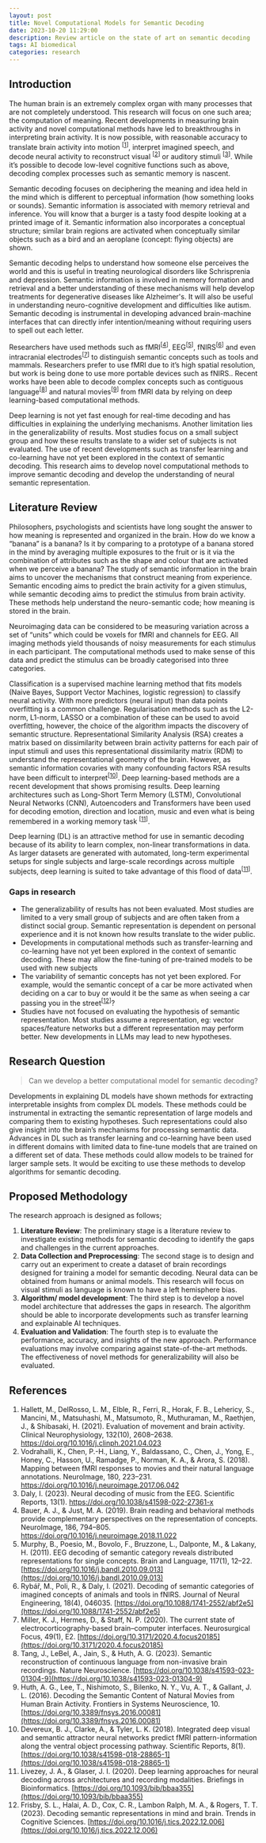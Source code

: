 ```yaml
---
layout: post
title: Novel Computational Models for Semantic Decoding
date: 2023-10-20 11:29:00
description: Review article on the state of art on semantic decoding
tags: AI biomedical
categories: research
---
```

## Introduction
The human brain is an extremely complex organ with many processes that are not completely understood. This research will focus on one such area; the computation of meaning.  Recent developments in measuring brain activity and novel computational methods have led to breakthroughs in interpreting brain activity. It is now possible, with reasonable accuracy to translate brain activity into motion <sup>[[1](#1)]</sup>, interpret imagined speech, and decode neural activity to reconstruct visual <sup>[[2](#2)]</sup> or auditory stimuli <sup>[[3](#3)]</sup>. While it’s possible to decode low-level cognitive functions such as above, decoding complex processes such as semantic memory is nascent.


Semantic decoding focuses on deciphering the meaning and idea held in the mind which is different to perceptual information (how something looks or sounds).  Semantic information is associated with memory retrieval and inference. You will know that a burger is a tasty food despite looking at a printed image of it. Semantic information also incorporates a conceptual structure; similar brain regions are activated when conceptually similar objects such as a bird and an aeroplane (concept: flying objects) are shown. 


Semantic decoding helps to understand how someone else perceives the world and this is useful in treating neurological disorders like Schrisprenia and depression. Semantic information is involved in memory formation and retrieval and a better understanding of these mechanisms will help develop treatments for degenerative diseases like Alzheimer's. It will also be useful in understanding neuro-cognitive development and difficulties like autism.  Semantic decoding is instrumental in developing advanced brain-machine interfaces that can directly infer intention/meaning without requiring users to spell out each letter. 


Researchers have used methods such as fMRI<sup>[[4](#4)]</sup>, EEG<sup>[[5](#5)]</sup>, fNIRS<sup>[[6](#6)]</sup> and even intracranial electrodes<sup>[[7](#7)]</sup> to distinguish semantic concepts such as tools and mammals. Researchers prefer to use fMRI due to it’s high spatial resolution, but work is being done to use more portable devices such as fNIRS.. Recent works have been able to decode complex concepts such as contiguous language<sup>[[8](#8)]</sup> and natural movies<sup>[[9](#9)]</sup> from fMRI data by relying on deep learning-based computational methods. 


Deep learning is not yet fast enough for real-time decoding and has difficulties in explaining the underlying mechanisms. Another limitation lies in the generalizability of results. Most studies focus on a small subject group and how these results translate to a wider set of subjects is not evaluated. The use of recent developments such as transfer learning and co-learning have not yet been explored in the context of semantic decoding. This research aims to develop novel computational methods to improve semantic decoding and develop the understanding of neural semantic representation. 

## Literature Review
Philosophers, psychologists and scientists have long sought the answer to how meaning is represented and organized in the brain.  How do we know a “banana” is a banana? Is it by comparing to a prototype of a banana stored in the mind by averaging multiple exposures to the fruit or is it via the combination of attributes such as the shape and colour that are activated when we perceive a banana?  The study of semantic information in the brain aims to uncover the mechanisms that construct meaning from experience. Semantic encoding aims to predict the brain activity for a given stimulus, while semantic decoding aims to predict the stimulus from brain activity. These methods help understand the neuro-semantic code; how meaning is stored in the brain. 

Neuroimaging data can be considered to be measuring variation across a set of “units” which could be voxels for fMRI and channels for EEG. All imaging methods yield thousands of noisy measurements for each stimulus in each participant. The computational methods used to make sense of this data and predict the stimulus can be broadly categorised into three categories. 

Classification is a supervised machine learning method that fits models (Naive Bayes, Support Vector Machines, logistic regression) to classify neural activity. With more predictors (neural input) than data points overfitting is a common challenge. Regularisation methods such as the L2-norm, L1-norm, LASSO or a combination of these can be used to avoid overfitting, however, the choice of the algorithm impacts the discovery of semantic structure. 
Representational Similarity Analysis (RSA)  creates a matrix based on dissimilarity between brain activity patterns for each pair of input stimuli and uses this representational dissimilarity matrix (RDM) to understand the representational geometry of the brain. However, as semantic information covaries with many confounding factors RSA results have been difficult to interpret<sup>[[10](#10)]</sup>. 
Deep learning-based methods are a recent development that shows promising results. Deep learning architectures such as Long-Short Term Memory (LSTM), Convolutional Neural Networks (CNN), Autoencoders and Transformers have been used for decoding emotion, direction and location, music and even what is being remembered in a working memory task <sup>[[11](#11)]</sup>. 

Deep learning (DL) is an attractive method for use in semantic decoding because of its ability to learn complex, non-linear transformations in data. As larger datasets are generated with automated, long-term experimental setups for single subjects and large-scale recordings across multiple subjects, deep learning is suited to take advantage of this flood of data<sup>[[11](#11)]</sup>.
### Gaps in research

- The generalizability of results has not been evaluated. Most studies are limited to a very small group of subjects and are often taken from a distinct social group.  Semantic representation is dependent on personal experience and it is not known how results translate to the wider public.
- Developments in computational methods such as transfer-learning and co-learning have not yet been explored in the context of semantic decoding. These may allow the fine-tuning of pre-trained models to be used with  new subjects
- The variability of semantic concepts has not yet been explored. For example, would the semantic concept of a car be more activated when deciding on a car to buy or would it be the same as when seeing a car passing you in the street<sup>[[12](#12)]</sup>?
- Studies have not focused on evaluating the hypothesis of semantic representation. Most studies assume a representation, eg: vector spaces/feature networks but a different representation may perform better. New developments in LLMs may lead to new hypotheses. 

## Research Question
> Can we develop a better computational model for semantic decoding?

Developments in explaining DL models have shown methods for extracting interpretable insights from complex DL models. These methods could be instrumental in extracting the semantic representation of large models and comparing them to existing hypotheses. Such representations could also give insight into the brain’s mechanisms for processing semantic data. Advances in DL such as transfer learning and co-learning have been used in different domains with limited data to fine-tune models that are trained on a different set of data. These methods could allow models to be trained for larger sample sets. It would be exciting to use these methods to develop algorithms for semantic decoding. 
## Proposed Methodology
The research approach is designed as follows;

1. **Literature Review**:  The preliminary stage is a literature review to investigate existing methods for semantic decoding to identify the gaps and challenges in the current approaches. 
2. **Data Collection and Preprocessing**: The second stage is to design and carry out an experiment to create a dataset of brain recordings designed for training a model for semantic decoding.  Neural data can be obtained from humans or animal models. This research will focus on visual stimuli as language is known to have a left hemisphere bias. 
3. **Algorithm/ model development**: The third step is to develop a novel model architecture that addresses the gaps in research.  The algorithm should be able to incorporate developments such as transfer learning and explainable AI techniques. 
4. **Evaluation and Validation**: The fourth step is to evaluate the performance, accuracy, and insights of the new approach. Performance evaluations may involve comparing against state-of-the-art methods. The effectiveness of novel methods for generalizability will also be evaluated.

## References
1. <a name="1"></a> Hallett, M., DelRosso, L. M., Elble, R., Ferri, R., Horak, F. B., Lehericy, S., Mancini, M., Matsuhashi, M., Matsumoto, R., Muthuraman, M., Raethjen, J., & Shibasaki, H. (2021). Evaluation of movement and brain activity. Clinical Neurophysiology, 132(10), 2608–2638. [https://doi.org/10.1016/j.clinph.2021.04.023 ](https://doi.org/10.1016/j.clinph.2021.04.023 )
1. <a name="2"></a> Vodrahalli, K., Chen, P.-H., Liang, Y., Baldassano, C., Chen, J., Yong, E., Honey, C., Hasson, U., Ramadge, P., Norman, K. A., & Arora, S. (2018). Mapping between fMRI responses to movies and their natural language annotations. NeuroImage, 180, 223–231. [https://doi.org/10.1016/j.neuroimage.2017.06.042 ](https://doi.org/10.1016/j.neuroimage.2017.06.042 )
3. <a name="3"></a> Daly, I. (2023). Neural decoding of music from the EEG. Scientific Reports, 13(1). [https://doi.org/10.1038/s41598-022-27361-x ](https://doi.org/10.1038/s41598-022-27361-x )
4. <a name="4"></a> Bauer, A. J., & Just, M. A. (2019). Brain reading and behavioral methods provide complementary perspectives on the representation of concepts. NeuroImage, 186, 794–805. [https://doi.org/10.1016/j.neuroimage.2018.11.022 ](https://doi.org/10.1016/j.neuroimage.2018.11.022)
5. <a name="5"></a> Murphy, B., Poesio, M., Bovolo, F., Bruzzone, L., Dalponte, M., & Lakany, H. (2011). EEG decoding of semantic category reveals distributed representations for single concepts. Brain and Language, 117(1), 12–22. [https://doi.org/10.1016/j.bandl.2010.09.013](https://doi.org/10.1016/j.bandl.2010.09.013)
6. <a name="6"></a> Rybář, M., Poli, R., & Daly, I. (2021). Decoding of semantic categories of imagined concepts of animals and tools in fNIRS. Journal of Neural Engineering, 18(4), 046035. [https://doi.org/10.1088/1741-2552/abf2e5](https://doi.org/10.1088/1741-2552/abf2e5)
7. <a name="7"></a> Miller, K. J., Hermes, D., & Staff, N. P. (2020). The current state of electrocorticography-based brain–computer interfaces. Neurosurgical Focus, 49(1), E2. [https://doi.org/10.3171/2020.4.focus20185](https://doi.org/10.3171/2020.4.focus20185)
8. <a name="8"></a> Tang, J., LeBel, A., Jain, S., & Huth, A. G. (2023). Semantic reconstruction of continuous language from non-invasive brain recordings. Nature Neuroscience. [https://doi.org/10.1038/s41593-023-01304-9](https://doi.org/10.1038/s41593-023-01304-9)
9. <a name="9"></a> Huth, A. G., Lee, T., Nishimoto, S., Bilenko, N. Y., Vu, A. T., & Gallant, J. L. (2016). Decoding the Semantic Content of Natural Movies from Human Brain Activity. Frontiers in Systems Neuroscience, 10. [https://doi.org/10.3389/fnsys.2016.00081](https://doi.org/10.3389/fnsys.2016.00081)
10. <a name="10"></a> Devereux, B. J., Clarke, A., & Tyler, L. K. (2018). Integrated deep visual and semantic attractor neural networks predict fMRI pattern-information along the ventral object processing pathway. Scientific Reports, 8(1). [https://doi.org/10.1038/s41598-018-28865-1](https://doi.org/10.1038/s41598-018-28865-1)
11. <a name="11"></a> Livezey, J. A., & Glaser, J. I. (2020). Deep learning approaches for neural decoding across architectures and recording modalities. Briefings in Bioinformatics. [https://doi.org/10.1093/bib/bbaa355](https://doi.org/10.1093/bib/bbaa355)
12. <a name="12"></a> Frisby, S. L., Halai, A. D., Cox, C. R., Lambon Ralph, M. A., & Rogers, T. T. (2023). Decoding semantic representations in mind and brain. Trends in Cognitive Sciences. [https://doi.org/10.1016/j.tics.2022.12.006](https://doi.org/10.1016/j.tics.2022.12.006)
